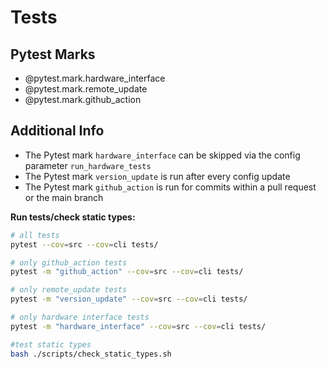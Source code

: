 # Tests

## Pytest Marks

- @pytest.mark.hardware_interface
- @pytest.mark.remote_update
- @pytest.mark.github_action

## Additional Info

- The Pytest mark `hardware_interface` can be skipped via the config parameter `run_hardware_tests`
- The Pytest mark `version_update` is run after every config update
- The Pytest mark `github_action` is run for commits within a pull request or the main branch

**Run tests/check static types:**

```bash
# all tests
pytest --cov=src --cov=cli tests/

# only github_action tests
pytest -m "github_action" --cov=src --cov=cli tests/

# only remote_update tests
pytest -m "version_update" --cov=src --cov=cli tests/

# only hardware interface tests
pytest -m "hardware_interface" --cov=src --cov=cli tests/

#test static types
bash ./scripts/check_static_types.sh
```
